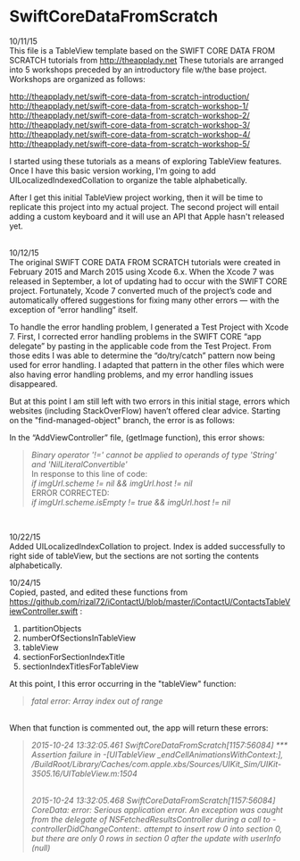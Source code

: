 # SwiftCoreDataFromScratch

10/11/15<br>
This file is a TableView template based on the SWIFT CORE DATA FROM SCRATCH tutorials from http://theapplady.net These tutorials are arranged into 5 workshops preceded by an introductory file w/the base project. Workshops are organized as follows:

http://theapplady.net/swift-core-data-from-scratch-introduction/<br>
http://theapplady.net/swift-core-data-from-scratch-workshop-1/<br>
http://theapplady.net/swift-core-data-from-scratch-workshop-2/<br>
http://theapplady.net/swift-core-data-from-scratch-workshop-3/<br>
http://theapplady.net/swift-core-data-from-scratch-workshop-4/<br>
http://theapplady.net/swift-core-data-from-scratch-workshop-5/<br>

I started using these tutorials as a means of exploring TableView features. Once I have this basic version working, I'm going to add UILocalizedIndexedCollation to organize the table alphabetically.

After I get this initial TableView project working, then it will be time to replicate this project into my actual project. The second project will entail adding a custom keyboard and it will use an API that Apple hasn't released yet.<br><br>

10/12/15<br>
The original SWIFT CORE DATA FROM SCRATCH tutorials were created in February 2015 and March 2015 using Xcode 6.x. When the Xcode 7 was released in September, a lot of updating had to occur with the SWIFT CORE project. Fortunately, Xcode 7 converted much of the project’s code and automatically offered suggestions for fixing many other errors — with the exception of “error handling” itself.

To handle the error handling problem, I generated a Test Project with Xcode 7. First, I corrected error handling problems in the  SWIFT CORE “app delegate” by pasting in the applicable code from the Test Project. From those edits I was able to determine the “do/try/catch” pattern now being used for error handling. I adapted that pattern in the other files which were also having error handling problems, and my error handling issues disappeared.

But at this point I am still left with two errors in this initial stage, errors which websites (including StackOverFlow) haven’t offered clear advice. Starting on the "find-managed-object" branch, the error is as follows:

In the “AddViewController” file, (getImage function), this error shows:
<blockquote><i>Binary operator '!=' cannot be applied to operands of type 'String' and 'NilLiteralConvertible'</i><br>
In response to this line of code:<br>
 <i>if imgUrl.scheme != nil && imgUrl.host != nil</i><br>
ERROR CORRECTED:<br> 
 <i>if imgUrl.scheme.isEmpty != true && imgUrl.host != nil</i></blockquote><br>

10/22/15<br>
Added UILocalizedIndexCollation to project. Index is added successfully to right side of tableView, but the sections are not sorting the contents alphabetically.<br>

10/24/15<br>
Copied, pasted, and edited these functions from https://github.com/rizal72/iContactU/blob/master/iContactU/ContactsTableViewController.swift :<br>
<ol>
<li>partitionObjects</li>
<li>numberOfSectionsInTableView</li>
<li>tableView</li>
<li>sectionForSectionIndexTitle</li>
<li>sectionIndexTitlesForTableView</li>
</ol>
At this point, I this error occurring in the "tableView" function:
<blockquote><i>fatal error: Array index out of range</i></blockquote><br>
When that function is commented out, the app will return these errors:
<blockquote><i>2015-10-24 13:32:05.461 SwiftCoreDataFromScratch[1157:56084] *** Assertion failure in -[UITableView _endCellAnimationsWithContext:], /BuildRoot/Library/Caches/com.apple.xbs/Sources/UIKit_Sim/UIKit-3505.16/UITableView.m:1504<br><br>


2015-10-24 13:32:05.468 SwiftCoreDataFromScratch[1157:56084] CoreData: error: Serious application error.  An exception was caught from the delegate of NSFetchedResultsController during a call to -controllerDidChangeContent:.  attempt to insert row 0 into section 0, but there are only 0 rows in section 0 after the update with userInfo (null)</i><blockquote>
